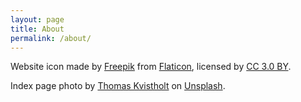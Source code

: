 ```yaml
---
layout: page
title: About
permalink: /about/
---
```


Website icon made by [Freepik](https://www.freepik.com/) from [Flaticon](https://www.flaticon.com/), licensed by [CC 3.0 BY](http://creativecommons.org/licenses/by/3.0/).

Index page photo by [Thomas Kvistholt](https://unsplash.com/photos/oZPwn40zCK4?utm_source=unsplash&utm_medium=referral&utm_content=creditCopyText) on [Unsplash](https://unsplash.com/search/photos/server?utm_source=unsplash&utm_medium=referral&utm_content=creditCopyText).
